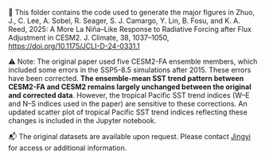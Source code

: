 🦖 This folder contains the code used to generate the major figures in Zhuo, J., C. Lee, A. Sobel, R. Seager, S. J. Camargo, Y. Lin, B. Fosu, and K. A. Reed, 2025: A More La Niña–Like Response to Radiative Forcing after Flux Adjustment in CESM2. J. Climate, 38, 1037–1050, https://doi.org/10.1175/JCLI-D-24-0331.1


⚠️ Note: The original paper used five CESM2-FA ensemble members, which included some errors in the SSP5-8.5 simulations after 2015. These errors have been corrected. **The ensemble-mean SST trend pattern between CESM2-FA and CESM2 remains largely unchanged between the original and corrected data**. However, the tropical Pacific SST trend indices (W–E and N–S indices used in the paper) are sensitive to these corrections. An updated scatter plot of tropical Pacific SST trend indices reflecting these changes is included in the Jupyter notebook.

📬 The original datasets are available upon request. Please contact [Jingyi](jz4351@princeton.edu) for access or additional information.


